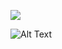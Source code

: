 ![](https://media.giphy.com/media/3oEduQAsYcJKQH2XsI/giphy.gif)

![Alt Text](https://media4.giphy.com/media/v1.Y2lkPTc5MGI3NjExMTUxcDBnNGxuN2oxNXA3M2xkNnl1cGYxb2dnYzAxcHp6ZGxsemFscSZlcD12MV9pbnRlcm5hbF9naWZfYnlfaWQmY3Q9Zw/9GI7UlOQ6uU95v82q7/giphy.gif)
